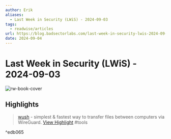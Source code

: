 ```yaml
---
author: Erik
aliases:
  - Last Week in Security (LWiS) - 2024-09-03
tags:
  - readwise/articles
url: https://blog.badsectorlabs.com/last-week-in-security-lwis-2024-09-03.html
date: 2024-09-04
---
```

# Last Week in Security (LWiS) - 2024-09-03

![rw-book-cover](https://blog.badsectorlabs.com/favicon.ico)

## Highlights


> [wush](https://github.com/coder/wush) - simplest & fastest way to transfer files between computers via WireGuard.
> [View Highlight](https://read.readwise.io/read/01j6z09q570mdtq0yqchwp9z0k)
> #tools 

^edb065

